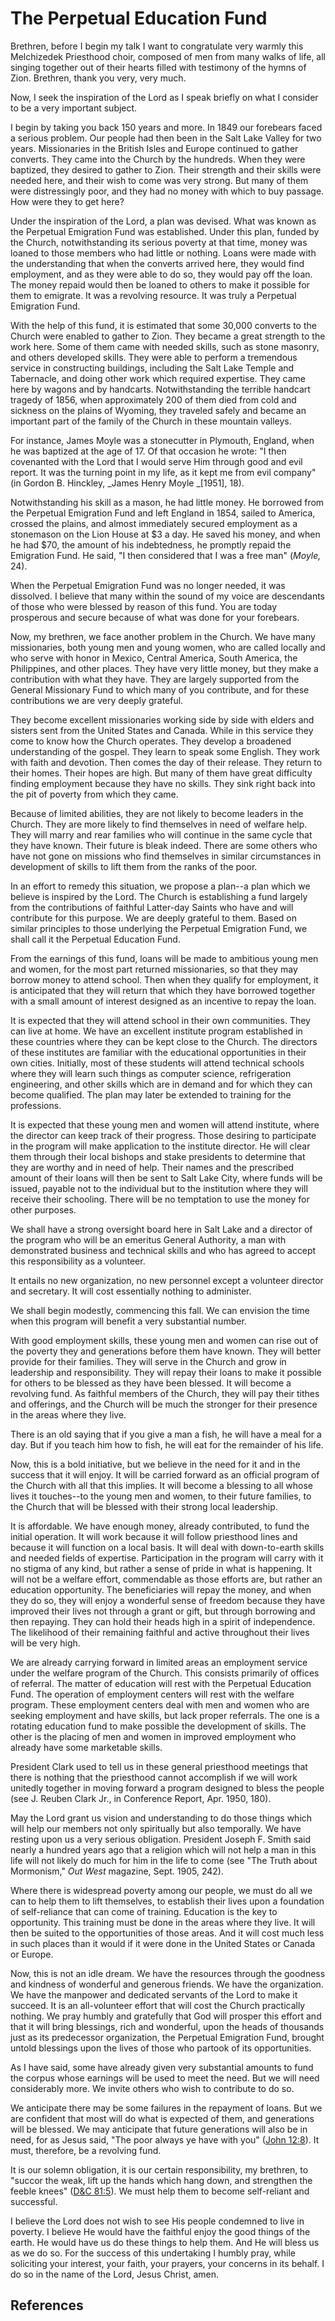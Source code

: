 # The Perpetual Education Fund

Brethren, before I begin my talk I want to congratulate very warmly this
Melchizedek Priesthood choir, composed of men from many walks of life, all
singing together out of their hearts filled with testimony of the hymns of
Zion. Brethren, thank you very, very much.

Now, I seek the inspiration of the Lord as I speak briefly on what I consider
to be a very important subject.

I begin by taking you back 150 years and more. In 1849 our forebears faced a
serious problem. Our people had then been in the Salt Lake Valley for two
years. Missionaries in the British Isles and Europe continued to gather
converts. They came into the Church by the hundreds. When they were baptized,
they desired to gather to Zion. Their strength and their skills were needed
here, and their wish to come was very strong. But many of them were
distressingly poor, and they had no money with which to buy passage. How were
they to get here?

Under the inspiration of the Lord, a plan was devised. What was known as the
Perpetual Emigration Fund was established. Under this plan, funded by the
Church, notwithstanding its serious poverty at that time, money was loaned to
those members who had little or nothing. Loans were made with the
understanding that when the converts arrived here, they would find employment,
and as they were able to do so, they would pay off the loan. The money repaid
would then be loaned to others to make it possible for them to emigrate. It
was a revolving resource. It was truly a Perpetual Emigration Fund.

With the help of this fund, it is estimated that some 30,000 converts to the
Church were enabled to gather to Zion. They became a great strength to the
work here. Some of them came with needed skills, such as stone masonry, and
others developed skills. They were able to perform a tremendous service in
constructing buildings, including the Salt Lake Temple and Tabernacle, and
doing other work which required expertise. They came here by wagons and by
handcarts. Notwithstanding the terrible handcart tragedy of 1856, when
approximately 200 of them died from cold and sickness on the plains of
Wyoming, they traveled safely and became an important part of the family of
the Church in these mountain valleys.

For instance, James Moyle was a stonecutter in Plymouth, England, when he was
baptized at the age of 17. Of that occasion he wrote: "I then covenanted with
the Lord that I would serve Him through good and evil report. It was the
turning point in my life, as it kept me from evil company" (in Gordon B.
Hinckley, _James Henry Moyle _[1951], 18).

Notwithstanding his skill as a mason, he had little money. He borrowed from
the Perpetual Emigration Fund and left England in 1854, sailed to America,
crossed the plains, and almost immediately secured employment as a stonemason
on the Lion House at $3 a day. He saved his money, and when he had $70, the
amount of his indebtedness, he promptly repaid the Emigration Fund. He said,
"I then considered that I was a free man" (_Moyle,_ 24).

When the Perpetual Emigration Fund was no longer needed, it was dissolved. I
believe that many within the sound of my voice are descendants of those who
were blessed by reason of this fund. You are today prosperous and secure
because of what was done for your forebears.

Now, my brethren, we face another problem in the Church. We have many
missionaries, both young men and young women, who are called locally and who
serve with honor in Mexico, Central America, South America, the Philippines,
and other places. They have very little money, but they make a contribution
with what they have. They are largely supported from the General Missionary
Fund to which many of you contribute, and for these contributions we are very
deeply grateful.

They become excellent missionaries working side by side with elders and
sisters sent from the United States and Canada. While in this service they
come to know how the Church operates. They develop a broadened understanding
of the gospel. They learn to speak some English. They work with faith and
devotion. Then comes the day of their release. They return to their homes.
Their hopes are high. But many of them have great difficulty finding
employment because they have no skills. They sink right back into the pit of
poverty from which they came.

Because of limited abilities, they are not likely to become leaders in the
Church. They are more likely to find themselves in need of welfare help. They
will marry and rear families who will continue in the same cycle that they
have known. Their future is bleak indeed. There are some others who have not
gone on missions who find themselves in similar circumstances in development
of skills to lift them from the ranks of the poor.

In an effort to remedy this situation, we propose a plan--a plan which we
believe is inspired by the Lord. The Church is establishing a fund largely
from the contributions of faithful Latter-day Saints who have and will
contribute for this purpose. We are deeply grateful to them. Based on similar
principles to those underlying the Perpetual Emigration Fund, we shall call it
the Perpetual Education Fund.

From the earnings of this fund, loans will be made to ambitious young men and
women, for the most part returned missionaries, so that they may borrow money
to attend school. Then when they qualify for employment, it is anticipated
that they will return that which they have borrowed together with a small
amount of interest designed as an incentive to repay the loan.

It is expected that they will attend school in their own communities. They can
live at home. We have an excellent institute program established in these
countries where they can be kept close to the Church. The directors of these
institutes are familiar with the educational opportunities in their own
cities. Initially, most of these students will attend technical schools where
they will learn such things as computer science, refrigeration engineering,
and other skills which are in demand and for which they can become qualified.
The plan may later be extended to training for the professions.

It is expected that these young men and women will attend institute, where the
director can keep track of their progress. Those desiring to participate in
the program will make application to the institute director. He will clear
them through their local bishops and stake presidents to determine that they
are worthy and in need of help. Their names and the prescribed amount of their
loans will then be sent to Salt Lake City, where funds will be issued, payable
not to the individual but to the institution where they will receive their
schooling. There will be no temptation to use the money for other purposes.

We shall have a strong oversight board here in Salt Lake and a director of the
program who will be an emeritus General Authority, a man with demonstrated
business and technical skills and who has agreed to accept this responsibility
as a volunteer.

It entails no new organization, no new personnel except a volunteer director
and secretary. It will cost essentially nothing to administer.

We shall begin modestly, commencing this fall. We can envision the time when
this program will benefit a very substantial number.

With good employment skills, these young men and women can rise out of the
poverty they and generations before them have known. They will better provide
for their families. They will serve in the Church and grow in leadership and
responsibility. They will repay their loans to make it possible for others to
be blessed as they have been blessed. It will become a revolving fund. As
faithful members of the Church, they will pay their tithes and offerings, and
the Church will be much the stronger for their presence in the areas where
they live.

There is an old saying that if you give a man a fish, he will have a meal for
a day. But if you teach him how to fish, he will eat for the remainder of his
life.

Now, this is a bold initiative, but we believe in the need for it and in the
success that it will enjoy. It will be carried forward as an official program
of the Church with all that this implies. It will become a blessing to all
whose lives it touches--to the young men and women, to their future families,
to the Church that will be blessed with their strong local leadership.

It is affordable. We have enough money, already contributed, to fund the
initial operation. It will work because it will follow priesthood lines and
because it will function on a local basis. It will deal with down-to-earth
skills and needed fields of expertise. Participation in the program will carry
with it no stigma of any kind, but rather a sense of pride in what is
happening. It will not be a welfare effort, commendable as those efforts are,
but rather an education opportunity. The beneficiaries will repay the money,
and when they do so, they will enjoy a wonderful sense of freedom because they
have improved their lives not through a grant or gift, but through borrowing
and then repaying. They can hold their heads high in a spirit of independence.
The likelihood of their remaining faithful and active throughout their lives
will be very high.

We are already carrying forward in limited areas an employment service under
the welfare program of the Church. This consists primarily of offices of
referral. The matter of education will rest with the Perpetual Education Fund.
The operation of employment centers will rest with the welfare program. These
employment centers deal with men and women who are seeking employment and have
skills, but lack proper referrals. The one is a rotating education fund to
make possible the development of skills. The other is the placing of men and
women in improved employment who already have some marketable skills.

President Clark used to tell us in these general priesthood meetings that
there is nothing that the priesthood cannot accomplish if we will work
unitedly together in moving forward a program designed to bless the people
(see J. Reuben Clark Jr., in Conference Report, Apr. 1950, 180).

May the Lord grant us vision and understanding to do those things which will
help our members not only spiritually but also temporally. We have resting
upon us a very serious obligation. President Joseph F. Smith said nearly a
hundred years ago that a religion which will not help a man in this life will
not likely do much for him in the life to come (see "The Truth about
Mormonism," _Out West_ magazine, Sept. 1905, 242).

Where there is widespread poverty among our people, we must do all we can to
help them to lift themselves, to establish their lives upon a foundation of
self-reliance that can come of training. Education is the key to opportunity.
This training must be done in the areas where they live. It will then be
suited to the opportunities of those areas. And it will cost much less in such
places than it would if it were done in the United States or Canada or Europe.

Now, this is not an idle dream. We have the resources through the goodness and
kindness of wonderful and generous friends. We have the organization. We have
the manpower and dedicated servants of the Lord to make it succeed. It is an
all-volunteer effort that will cost the Church practically nothing. We pray
humbly and gratefully that God will prosper this effort and that it will bring
blessings, rich and wonderful, upon the heads of thousands just as its
predecessor organization, the Perpetual Emigration Fund, brought untold
blessings upon the lives of those who partook of its opportunities.

As I have said, some have already given very substantial amounts to fund the
corpus whose earnings will be used to meet the need. But we will need
considerably more. We invite others who wish to contribute to do so.

We anticipate there may be some failures in the repayment of loans. But we are
confident that most will do what is expected of them, and generations will be
blessed. We may anticipate that future generations will also be in need, for
as Jesus said, "The poor always ye have with you" ([John
12:8](/scriptures/nt/john/12.8?lang=eng#7)). It must, therefore, be a
revolving fund.

It is our solemn obligation, it is our certain responsibility, my brethren, to
"succor the weak, lift up the hands which hang down, and strengthen the feeble
knees" ([D&amp;C 81:5](/scriptures/dc-testament/dc/81.5?lang=eng#4)). We must
help them to become self-reliant and successful.

I believe the Lord does not wish to see His people condemned to live in
poverty. I believe He would have the faithful enjoy the good things of the
earth. He would have us do these things to help them. And He will bless us as
we do so. For the success of this undertaking I humbly pray, while soliciting
your interest, your faith, your prayers, your concerns in its behalf. I do so
in the name of the Lord, Jesus Christ, amen.

## References

